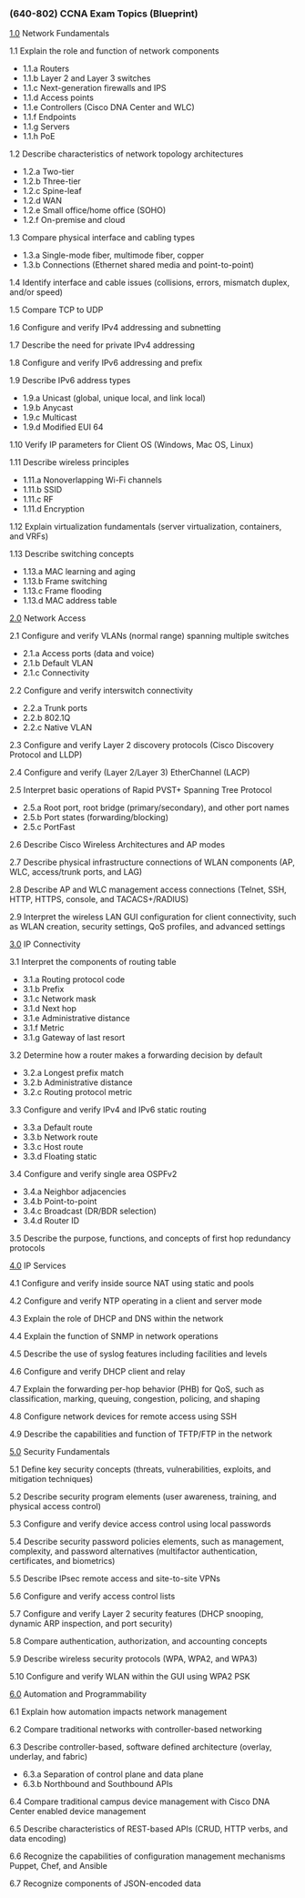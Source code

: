 ### (640-802) CCNA Exam Topics (Blueprint)

[1.0](CCNA/1.0.html) Network Fundamentals

1.1 Explain the role and function of network components

  - 1.1.a Routers
  - 1.1.b Layer 2 and Layer 3 switches
  - 1.1.c Next-generation firewalls and IPS
  - 1.1.d Access points
  - 1.1.e Controllers (Cisco DNA Center and WLC)
  - 1.1.f Endpoints
  - 1.1.g Servers
  - 1.1.h PoE

1.2 Describe characteristics of network topology architectures

  - 1.2.a Two-tier
  - 1.2.b Three-tier
  - 1.2.c Spine-leaf
  - 1.2.d WAN
  - 1.2.e Small office/home office (SOHO)
  - 1.2.f On-premise and cloud

1.3 Compare physical interface and cabling types

  - 1.3.a Single-mode fiber, multimode fiber, copper
  - 1.3.b Connections (Ethernet shared media and point-to-point)

1.4 Identify interface and cable issues (collisions, errors, mismatch duplex, and/or
speed)

1.5 Compare TCP to UDP

1.6 Configure and verify IPv4 addressing and subnetting

1.7 Describe the need for private IPv4 addressing

1.8 Configure and verify IPv6 addressing and prefix

1.9 Describe IPv6 address types

  - 1.9.a Unicast (global, unique local, and link local)
  - 1.9.b Anycast
  - 1.9.c Multicast
  - 1.9.d Modified EUI 64

1.10 Verify IP parameters for Client OS (Windows, Mac OS, Linux)

1.11 Describe wireless principles

  - 1.11.a Nonoverlapping Wi-Fi channels
  - 1.11.b SSID
  - 1.11.c RF
  - 1.11.d Encryption

1.12 Explain virtualization fundamentals (server virtualization, containers, and VRFs)

1.13 Describe switching concepts

  - 1.13.a MAC learning and aging
  - 1.13.b Frame switching
  - 1.13.c Frame flooding
  - 1.13.d MAC address table

[2.0](CCNA/2.0.html) Network Access

2.1 Configure and verify VLANs (normal range) spanning multiple switches

  - 2.1.a Access ports (data and voice)
  - 2.1.b Default VLAN
  - 2.1.c Connectivity

2.2 Configure and verify interswitch connectivity

  - 2.2.a Trunk ports
  - 2.2.b 802.1Q
  - 2.2.c Native VLAN

2.3 Configure and verify Layer 2 discovery protocols (Cisco Discovery Protocol and LLDP)

2.4 Configure and verify (Layer 2/Layer 3) EtherChannel (LACP)

2.5 Interpret basic operations of Rapid PVST+ Spanning Tree Protocol

  - 2.5.a Root port, root bridge (primary/secondary), and other port names
  - 2.5.b Port states (forwarding/blocking)
  - 2.5.c PortFast

2.6 Describe Cisco Wireless Architectures and AP modes

2.7 Describe physical infrastructure connections of WLAN components (AP, WLC, access/trunk ports, and LAG)

2.8 Describe AP and WLC management access connections (Telnet, SSH, HTTP, HTTPS, console, and TACACS+/RADIUS)

2.9 Interpret the wireless LAN GUI configuration for client connectivity, such as WLAN creation, security settings, QoS profiles, and advanced settings

[3.0](CCNA/3.0.html) IP Connectivity

3.1 Interpret the components of routing table

  - 3.1.a Routing protocol code
  - 3.1.b Prefix
  - 3.1.c Network mask
  - 3.1.d Next hop
  - 3.1.e Administrative distance
  - 3.1.f Metric
  - 3.1.g Gateway of last resort

3.2 Determine how a router makes a forwarding decision by default

  - 3.2.a Longest prefix match
  - 3.2.b Administrative distance
  - 3.2.c Routing protocol metric

3.3 Configure and verify IPv4 and IPv6 static routing

  - 3.3.a Default route
  - 3.3.b Network route
  - 3.3.c Host route
  - 3.3.d Floating static

3.4 Configure and verify single area OSPFv2

  - 3.4.a Neighbor adjacencies
  - 3.4.b Point-to-point
  - 3.4.c Broadcast (DR/BDR selection)
  - 3.4.d Router ID

3.5 Describe the purpose, functions, and concepts of first hop redundancy protocols

[4.0](CCNA/4.0.html) IP Services

4.1 Configure and verify inside source NAT using static and pools

4.2 Configure and verify NTP operating in a client and server mode

4.3 Explain the role of DHCP and DNS within the network

4.4 Explain the function of SNMP in network operations

4.5 Describe the use of syslog features including facilities and levels

4.6 Configure and verify DHCP client and relay

4.7 Explain the forwarding per-hop behavior (PHB) for QoS, such as classification, marking, queuing, congestion, policing, and shaping

4.8 Configure network devices for remote access using SSH

4.9 Describe the capabilities and function of TFTP/FTP in the network

[5.0](CCNA/5.0.html) Security Fundamentals

5.1 Define key security concepts (threats, vulnerabilities, exploits, and mitigation techniques)

5.2 Describe security program elements (user awareness, training, and physical access control)

5.3 Configure and verify device access control using local passwords

5.4 Describe security password policies elements, such as management, complexity, and password alternatives (multifactor authentication, certificates, and biometrics)

5.5 Describe IPsec remote access and site-to-site VPNs

5.6 Configure and verify access control lists

5.7 Configure and verify Layer 2 security features (DHCP snooping, dynamic ARP inspection, and port security)

5.8 Compare authentication, authorization, and accounting concepts

5.9 Describe wireless security protocols (WPA, WPA2, and WPA3)

5.10 Configure and verify WLAN within the GUI using WPA2 PSK

[6.0](CCNA/6.0.html) Automation and Programmability

6.1 Explain how automation impacts network management

6.2 Compare traditional networks with controller-based networking

6.3 Describe controller-based, software defined architecture (overlay, underlay, and fabric)

  - 6.3.a Separation of control plane and data plane
  - 6.3.b Northbound and Southbound APIs

6.4 Compare traditional campus device management with Cisco DNA Center enabled device management

6.5 Describe characteristics of REST-based APIs (CRUD, HTTP verbs, and data encoding)

6.6 Recognize the capabilities of configuration management mechanisms Puppet, Chef, and Ansible

6.7 Recognize components of JSON-encoded data
